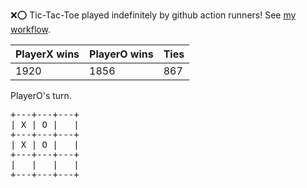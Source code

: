 :x::o: Tic-Tac-Toe played indefinitely by github action runners! See [my workflow](.github/workflows/play.yaml).

|PlayerX wins|PlayerO wins|Ties|
|-|-|-|
|1920|1856|867|

PlayerO's turn.

<pre>
+---+---+---+
| X | O |   |
+---+---+---+
| X | O |   |
+---+---+---+
|   |   |   |
+---+---+---+
</pre>